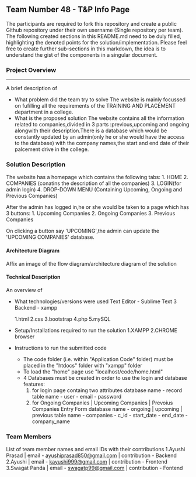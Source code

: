 ## Team Number 48 - T&P Info Page

The participants are required to fork this repository and create a public Github repository under their own username (Single repository per team). The following created sections in this README.md need to be duly filled, highlighting the denoted points for the solution/implementation. Please feel free to create further sub-sections in this markdown, the idea is to understand the gist of the components in a singular document.

### Project Overview
----------------------------------

A brief description of 
* What problem did the team try to solve
	The website is mainly focussed on fufilling all the requirements of the TRAINING AND PLACEMENT department in a college.
* What is the proposed solution
	The website contains all the information related to companies,divided in 3 parts :previous,upcoming and ongoing alongwith their description.There is a database which would be constantly updated by an admin(only he or she would have the access to the database) with the company names,the start and end date of their palcement drive in the college.


### Solution Description

The website has a homepage which contains the following tabs:
	1. HOME
	2. COMPANIES (conatins the description of all the companies)
	3. LOGIN(for admin login) 
	4. DROP-DOWN MENU (Containing Upcoming, Ongoing and Previous Companies)

After the admin has logged in,he or she would be taken to a page which has 3 buttons:
		1. Upcoming Companies 
		2. Ongoing Companies 
		3. Previous Companies 

On clicking a button say 'UPCOMING',the admin can update the 'UPCOMING COMPANIES' database.
	

#### Architecture Diagram

Affix an image of the flow diagram/architecture diagram of the solution

#### Technical Description

An overview of 
* What technologies/versions were used
	Text Editor - Sublime Text 3
	Backend - xampp
	
	1.html 
	2.css
	3.bootstrap
	4.php
	5.mySQL

* Setup/Installations required to run the solution
	1.XAMPP
	2.CHROME browser

* Instructions to run the submitted code
	- The code folder (i.e. within "Application Code" folder) must be placed in the "htdocs" folder with "xampp" folder
	- To load the "home" page use "localhost/code/home.html" 
	- 4 Databases must be created in order to use the login and database features:
		1. for login page containg two attributes
			database name - record
			table name - user 
				- email
				- password
		2. for Ongoing Companies | Upcoming Companies | Prevoius Companies Entry Form
			database name - ongoing | upcoming | previous
			table name - companies
				- c_id
				- start_date
				- end_date
				- company_name


### Team Members
	
List of team member names and email IDs with their contributions
	1.Ayushi Prasad | email - ayushiprasad850@gmail.com | contribution - Backend
	2.Ayushi | email - kayushi999@gmail.com | contribution - Frontend
	3.Swagat Panda | email - swagatp99@gmail.com | contribution - Fontend